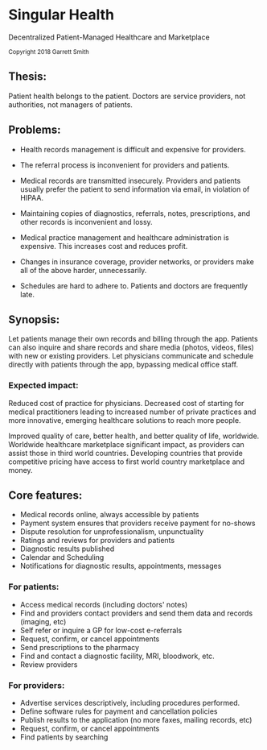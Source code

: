 # Singular Health
Decentralized Patient-Managed Healthcare and Marketplace
 
<sub>Copyright 2018 Garrett Smith</sub>


## Thesis: 
Patient health belongs to the patient. Doctors are service providers, not authorities, not managers of patients. 


## Problems: 
* Health records management is difficult and expensive for providers. 

* The referral process is inconvenient for providers and patients. 

* Medical records are transmitted insecurely. Providers and patients usually prefer the patient to send information via email, in violation of HIPAA. 

* Maintaining copies of diagnostics, referrals, notes, prescriptions, and other records is inconvenient and lossy. 

* Medical practice management and healthcare administration is expensive. This increases cost and reduces profit.

* Changes in insurance coverage, provider networks, or providers make all of the above harder, unnecessarily.

* Schedules are hard to adhere to. Patients and doctors are frequently late.

## Synopsis: 
Let patients manage their own records and billing through the app. Patients can also inquire and share records and share media (photos, videos, files) with new or existing providers. Let physicians communicate and schedule directly with patients through the app, bypassing medical office staff.

### Expected impact:
Reduced cost of practice for physicians. Decreased cost of starting for medical practitioners leading to increased number of private practices and more innovative, emerging healthcare solutions to reach more people.

Improved quality of care, better health, and better quality of life, worldwide. Worldwide healthcare marketplace significant impact, as providers can assist those in third world countries. Developing countries that provide competitive pricing have access to first world country marketplace and money.

## Core features:
 * Medical records online, always accessible by patients
 * Payment system ensures that providers receive payment for no-shows
 * Dispute resolution for unprofessionalism, unpunctuality
 * Ratings and reviews for providers and patients
 * Diagnostic results published
 * Calendar and Scheduling
 * Notifications for diagnostic results, appointments, messages
 
### For patients: 
 * Access medical records (including doctors' notes) 
 * Find and providers contact providers and send them data and records (imaging, etc)
 * Self refer or inquire a GP for low-cost e-referrals
 * Request, confirm, or cancel appointments
 * Send prescriptions to the pharmacy
 * Find and contact a diagnostic facility, MRI, bloodwork, etc.
 * Review providers


### For providers: 
 * Advertise services descriptively, including procedures performed.
 * Define software rules for payment and cancellation policies
 * Publish results to the application (no more faxes, mailing records, etc)
 * Request, confirm, or cancel appointments
 * Find patients by searching

